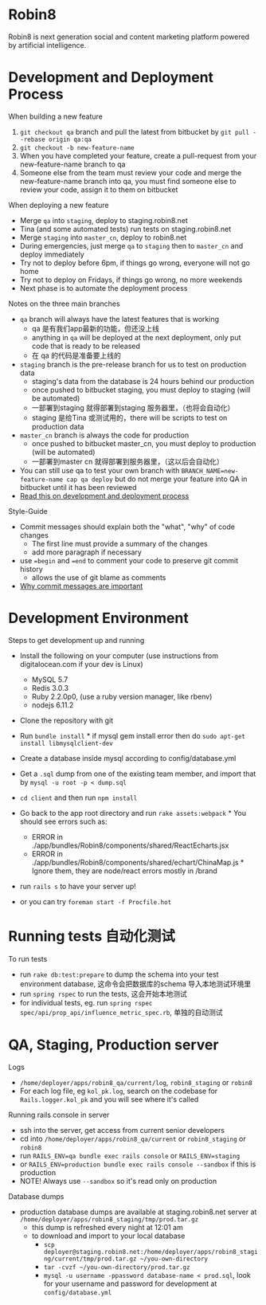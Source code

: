 Robin8
======
Robin8 is next generation social and content marketing platform powered
by artificial intelligence.

# Development and Deployment Process

  When building a new feature

  1. `git checkout qa` branch and pull the latest from bitbucket by
     `git pull --rebase origin qa:qa`
  2. `git checkout -b new-feature-name`
  3. When you have completed your feature, create a pull-request from your
     new-feature-name branch to qa
  4. Someone else from the team must review your code and merge the
     new-feature-name branch into qa, you must find someone else to review
     your code, assign it to them on bitbucket

  When deploying a new feature

  * Merge `qa` into `staging`, deploy to staging.robin8.net
  * Tina (and some automated tests) run tests on staging.robin8.net
  * Merge `staging` into `master_cn`, deploy to robin8.net
  * During emergencies, just merge `qa` to `staging` then to `master_cn` and
    deploy immediately
  * Try not to deploy before 6pm, if things go wrong, everyone will not go
     home
  * Try not to deploy on Fridays, if things go wrong, no more weekends
  * Next phase is to automate the deployment process

  Notes on the three main branches

  * `qa` branch will always have the latest features that is working
    * qa 是有我们app最新的功能，但还没上线
    * anything in `qa` will be deployed at the next deployment, only put code
      that is ready to be released
    * 在 qa 的代码是准备要上线的
  * `staging` branch is the pre-release branch for us to test on production data
    * staging's data from the database is 24 hours behind our production
    * once pushed to bitbucket staging, you must deploy to staging (will be
      automated)
    * 一部署到staging 就得部署到staging 服务器里，（也将会自动化）
    * staging 是给Tina 或测试用的，there will be scripts to test on production
      data
  * `master_cn` branch is always the code for production
    * once pushed to bitbucket master_cn, you must deploy to production (will be
      automated)
    * 一部署到master cn 就得部署到服务器里，（这以后会自动化）
  * You can still use qa to test your own branch with
    `BRANCH_NAME=new-feature-name cap qa deploy` but do not merge your feature
    into QA in bitbucket until it has been reviewed
  * [Read this on development and deployment process](http://dltj.org/article/software-development-practice/)

  Style-Guide

  * Commit messages should explain both the "what", "why" of code changes
    * The first line must provide a summary of the changes
    * add more paragraph if necessary
  * use `=begin` and `=end` to comment your code to preserve git commit history
    * allows the use of git blame as comments
  * [Why commit messages are important](http://tbaggery.com/2008/04/19/a-note-about-git-commit-messages.html)

# Development Environment

  Steps to get development up and running

  * Install the following on your computer (use instructions from digitalocean.com if your dev is Linux)
    * MySQL 5.7
    * Redis 3.0.3
    * Ruby 2.2.0p0, (use a ruby version manager, like rbenv)
    * nodejs 6.11.2

  *  Clone the repository with git
  *  Run `bundle install`
    * if mysql gem install error then do `sudo apt-get install libmysqlclient-dev`
  *  Create a database inside mysql according to config/database.yml
  *  Get a `.sql` dump from one of the existing team member, and import that by
     `mysql -u root -p < dump.sql`
  *  `cd client` and then run `npm install`
  *  Go back to the app root directory and run `rake assets:webpack`
    * You should see errors such as:
      * ERROR in ./app/bundles/Robin8/components/shared/ReactEcharts.jsx
      * ERROR in ./app/bundles/Robin8/components/shared/echart/ChinaMap.js
    * Ignore them, they are node/react errors mostly in /brand
  * run `rails s` to have your server up!
  * or you can try `foreman start -f Procfile.hot`

# Running tests 自动化测试

  To run tests

  * run `rake db:test:prepare` to dump the schema into your test environment
    database, 这命令会把数据库的schema 导入本地测试环境里
  * run `spring rspec` to run the tests, 这会开始本地测试
  * for individual tests, eg. run `spring rspec
    spec/api/prop_api/influence_metric_spec.rb`, 单独的自动测试


# QA, Staging, Production server

  Logs
  * `/home/deployer/apps/robin8_qa/current/log`, `robin8_staging` or `robin8`
  * For each log file, eg `kol_pk.log`, search on the codebase for
    `Rails.logger.kol_pk` and you will see where it's called

  Running rails console in server

  * ssh into the server, get access from current senior developers
  * cd into `/home/deployer/apps/robin8_qa/current` or `robin8_staging` or
    `robin8`
  * run `RAILS_ENV=qa bundle exec rails console` or `RAILS_ENV=staging`
  * or `RAILS_ENV=production bundle exec rails console --sandbox` if this is production
  * NOTE! Always use `--sandbox` so it's read only on production

  Database dumps

  * production database dumps are available at staging.robin8.net server at
    `/home/deployer/apps/robin8_staging/tmp/prod.tar.gz`
    * this dump is refreshed every night at 12:01 am
    * to download and import to your local database
      * `scp deployer@staging.robin8.net:/home/deployer/apps/robin8_staging/current/tmp/prod.tar.gz
        ~/you-own-directory`
      * `tar -cvzf ~/you-own-directory/prod.tar.gz`
      * `mysql -u username -ppassword database-name < prod.sql`, look for your
        username and password for development at `config/database.yml`
